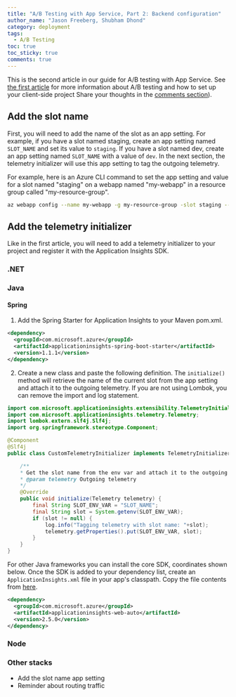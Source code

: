 ```yaml
---
title: "A/B Testing with App Service, Part 2: Backend configuration"
author_name: "Jason Freeberg, Shubham Dhond"
category: deployment
tags: 
  - A/B Testing
toc: true
toc_sticky: true
comments: true
---
```


This is the second article in our guide for A/B testing with App Service. See [the first article]() for more information about A/B testing and how to set up your client-side project Share your thoughts in the [comments section](#disqus_thread)).

## Add the slot name

First, you will need to add the name of the slot as an app setting. For example, if you have a slot named staging, create an app setting named `SLOT_NAME` and set its value to `staging`. If you have a slot named dev, create an app setting named `SLOT_NAME` with a value of `dev`. In the next section, the telemetry initializer will use this app setting to tag the outgoing telemetry. 

For example, here is an Azure CLI command to set the app setting and value for a slot named "staging" on a webapp named "my-webapp" in a resource group called "my-resource-group".

```bash
az webapp config --name my-webapp -g my-resource-group -slot staging --settings SLOT_NAME=staging
```

## Add the telemetry initializer

Like in the first article, you will need to add a telemetry initializer to your project and register it with the Application Insights SDK. 

### .NET

### Java

#### Spring

1. Add the Spring Starter for Application Insights to your Maven pom.xml.

  ```xml
  <dependency>
    <groupId>com.microsoft.azure</groupId>
    <artifactId>applicationinsights-spring-boot-starter</artifactId>
    <version>1.1.1</version>
  </dependency>
  ```

2. Create a new class and paste the following definition. The `initialize()` method will retrieve the name of the current slot from the app setting and attach it to the outgoing telemetry. If you are not using Lombok, you can remove the import and log statement.

  ```java
  import com.microsoft.applicationinsights.extensibility.TelemetryInitializer;
  import com.microsoft.applicationinsights.telemetry.Telemetry;
  import lombok.extern.slf4j.Slf4j;
  import org.springframework.stereotype.Component;

  @Component
  @Slf4j
  public class CustomTelemetryInitializer implements TelemetryInitializer {

      /**
      * Get the slot name from the env var and attach it to the outgoing telemetry.
      * @param telemetry Outgoing telemetry
      */
      @Override
      public void initialize(Telemetry telemetry) {
          final String SLOT_ENV_VAR = "SLOT_NAME";
          final String slot = System.getenv(SLOT_ENV_VAR);
          if (slot != null) {
              log.info("Tagging telemetry with slot name: "+slot);
              telemetry.getProperties().put(SLOT_ENV_VAR, slot);
          }
      }
  }
  ```

For other Java frameworks you can install the core SDK, coordinates shown below. Once the SDK is added to your dependency list, create an `ApplicationInsights.xml` file in your app's classpath. Copy the file contents from [here](https://docs.microsoft.com/en-us/azure-monitor/app/java-get-started?tabs=maven#add-an-applicationinsightsxml-file).

```xml
<dependency>
  <groupId>com.microsoft.azure</groupId>
  <artifactId>applicationinsights-web-auto</artifactId>
  <version>2.5.0</version>
</dependency>
```



### Node

### Other stacks


- Add the slot name app setting
- Reminder about routing traffic 